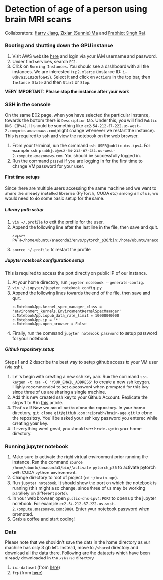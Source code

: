 # Detection of age of a person using brain MRI scans


Collaborators: [Harry Jiang](https://github.com/jxx1998), [Zixian (Sunnie) Ma](https://github.com/zixianma) and [Prabhjot Singh Rai](https://github.com/raiprabh).


### Booting and shutting down the GPU instance

1. Visit AWS website [here](https://oreochip.signin.aws.amazon.com/console) and login via your IAM username and password.
2. Under find services, search `EC2`.
3. Click on `Running Instances`. You should see a dashboard with all the instances. We are interested in `p2.xlarge` (instance ID: `i-0d97a15182c8f6a45`). Select it and click on `Actions` in the top bar, then `Instance State` and then `Start` or `Stop`.

**VERY IMPORTANT: Please stop the instance after your work**

### SSH in the console

On the same EC2 page, when you have selected the particular instance, towards the bottom there is `Description` tab. Under this, you will find `Public DNS (IPv4)`. It should be something like `ec2-54-212-67-222.us-west-2.compute.amazonaws.com`(might change whenever we restart the instance). This is required to ssh and view the notebook on the web browser.

1. From your terminal, run the command `ssh USER@public-dns-ipv4`. For example `ssh prabhjot@ec2-54-212-67-222.us-west-2.compute.amazonaws.com`. You should be successfully logged in.
2. Run the command `passwd` if you are logging in for the first time to change VM password for your user.

#### First time setups

Since there are multiple users accessing the same machine and we want to share the already installed libraries (PyTorch, CUDA etc) among all of us, we would need to do some basic setup for the same.

##### Library path setup
1. `vim ~/.profile` to edit the profile for the user.
2. Append the following line after the last line in the file, then save and quit.
    ```
    export PATH=/home/ubuntu/anaconda3/envs/pytorch_p36/bin:/home/ubuntu/anaconda3/bin/:/home/ubuntu/bin:/home/ubuntu/.local/bin:/home/ubuntu/anaconda3/bin/:/usr/local/cuda/bin:/usr/local/bin:/opt/aws/bin:/usr/local/mpi/bin:/usr/local/cuda/bin:/usr/local/bin:/opt/aws/bin:/home/ubuntu/src/cntk/bin:/usr/local/mpi/bin:/usr/local/cuda/bin:/usr/local/bin:/opt/aws/bin:/usr/local/mpi/bin:/usr/local/sbin:/usr/local/bin:/usr/sbin:/usr/bin:/sbin:/bin:/usr/games:/usr/local/games:/snap/bin:$PATH
    ```
3. `source ~/.profile` to restart the profile.

##### Jupyter notebook configuration setup
This is required to access the port directly on public IP of our instance.

1. At your home directory, run `jupyter notebook --generate-config`.
2. `vim ~/.jupyter/jupyter_notebook_config.py`
3. Append the following lines towards the end of the file, then save and quit.
    ```
    c.NotebookApp.kernel_spec_manager_class = 'environment_kernels.EnvironmentKernelSpecManager'
    c.NotebookApp.iopub_data_rate_limit = 10000000000
    c.NotebookApp.ip = '*'
    c.NotebookApp.open_browser = False
    ```
4. Finally, run the command `jupyter notebook password` to setup password for your notebook.
 

##### Github repository setup

Steps 1 and 2 describe the best way to setup github access to your VM user (via ssh). 

1. Let's begin with creating a new ssh key pair. Run the command `ssh-keygen -t rsa -C "YOUR_EMAIL_ADDRESS"` to create a new ssh keygen. Highly recommended to set a password when prompted for this key since three of us are sharing a single machine.
2. Add this new created ssh key to your Github Account. Replicate the steps 1 to 8 in [this](https://help.github.com/en/enterprise/2.15/user/articles/adding-a-new-ssh-key-to-your-github-account) article.
3. That's all! Now we are all set to clone the repository. In your home directory, `git clone git@github.com:raiprabh/brain-age.git` to clone the repository. You'll be asked your ssh key password you entered while creating your key.
4. If everything went great, you should see `brain-age` in your home directory.

 
### Running jupyter notebook

1. Make sure to activate the right virtual environment prior running the instance. Run the command `source /home/ubuntu/anaconda3/bin//activate pytorch_p36` to activate pytorch with CUDA python environment.
2. Change directory to root of project (`cd ~/brain-age`).
3. Run `jupyter notebook`. It should show the port on which the notebook is running (this might also change, since three of us may be working parallely on different ports).
4. In your web browser, open `public-dns-ipv4:PORT` to open up the jupyter notebook. For example `ec2-54-212-67-222.us-west-2.compute.amazonaws.com:8888`. Enter your notebook password when prompted.
5. Grab a coffee and start coding!

### Data

Please note that we shouldn't save the data in the home directory as our machine has only 3 gb left. Instead, move to `/shared` directory and download all the data there. Following are the datasets which have been already downloaded in the `/shared` directory

1. `ixi-dataset` (from [here](http://brain-development.org/ixi-dataset/))
2. `fcp` (from [here](http://fcon_1000.projects.nitrc.org/fcpClassic/FcpTable.html))



